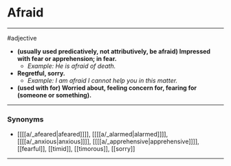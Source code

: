 # Afraid
---
#adjective
- **(usually used predicatively, not attributively, be afraid) Impressed with fear or apprehension; in fear.**
	- _Example: He is afraid of death._
- **Regretful, sorry.**
	- _Example: I am afraid I cannot help you in this matter._
- **(used with for) Worried about, feeling concern for, fearing for (someone or something).**
---
### Synonyms
- [[[[a/_afeared|afeared]]]], [[[[a/_alarmed|alarmed]]]], [[[[a/_anxious|anxious]]]], [[[[a/_apprehensive|apprehensive]]]], [[fearful]], [[timid]], [[timorous]], [[sorry]]
---
